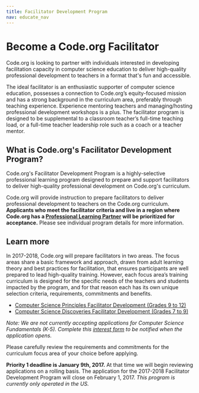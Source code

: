```yaml
---
title: Facilitator Development Program
nav: educate_nav
---
```


# Become a Code.org Facilitator

Code.org is looking to partner with individuals interested in developing facilitation capacity in computer science education to deliver high-quality professional development to teachers in a format that's fun and accessible.


The ideal facilitator is an enthusiastic supporter of computer science education, possesses a connection to Code.org’s equity-focused mission and has a strong background in the curriculum area, preferably through teaching experience. Experience mentoring teachers and managing/hosting professional development workshops is a plus. The facilitator program is designed to be supplemental to a classroom teacher’s full-time teaching load, or a full-time teacher leadership role such as a coach or a teacher mentor.<br/>

## What is Code.org's Facilitator Development Program?

Code.org's Facilitator Development Program is a highly-selective professional learning program designed to prepare and support facilitators to deliver high-quality professional development on Code.org's curriculum.<br/>

Code.org will provide instruction to prepare facilitators to deliver professional development to teachers on the Code.org curriculum. **Applicants who meet the facilitator criteria and live in a region where Code.org has a [Professional Learning Partner](/educate/professional-learning-partner/partners) will be prioritized for acceptance.** Please see individual program details for more information.

## Learn more
In 2017-2018, Code.org will prepare facilitators in two areas. The focus areas share a basic framework and approach, drawn from adult learning theory and best practices for facilitation, that ensures participants are well prepared to lead high-quality training. However, each focus area’s training curriculum is designed for the specific needs of the teachers and students impacted by the program, and for that reason each has its own unique selection criteria, requirements, commitments and benefits.<br/>

- [Computer Science Principles Facilitator Development (Grades 9 to 12)](/educate/facilitator-csp)
- [Computer Science Discoveries Facilitator Development (Grades 7 to 9)](/educate/professional-learning/cs-discoveries-facilitator)

*Note: We are not currently accepting applications for Computer Science Fundamentals (K-5). Complete this [interest form](https://goo.gl/forms/yMONgd2bd73tI6UD3) to be notified when the application opens.*

Please carefully review the requirements and commitments for the curriculum focus area of your choice before applying.<br/>
 
**Priority 1 deadline is January 9th, 2017.** At that time we will begin reviewing applications on a rolling basis. The application for the 2017-2018 Facilitator Development Program will close on February 1, 2017. *This program is currently only operated in the US.*<br/>
